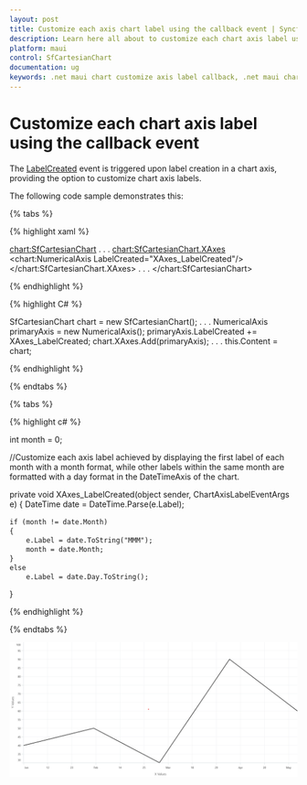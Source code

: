 ```yaml
---
layout: post
title: Customize each axis chart label using the callback event | Syncfusion
description: Learn here all about to customize each chart axis label using the callback event in Syncfusion® .NET MAUI Chart (SfCartesianChart) control.
platform: maui
control: SfCartesianChart
documentation: ug
keywords: .net maui chart customize axis label callback, .net maui chart axis label callback event, sfcartesianchart axis label callback customization in .net maui, sfcartesianchart custom axis label event handling in .net maui.
---
```


# Customize each chart axis label using the callback event

The [LabelCreated](https://help.syncfusion.com/cr/maui/Syncfusion.Maui.Charts.ChartAxis.html#Syncfusion_Maui_Charts_ChartAxis_LabelCreated) event is triggered upon label creation in a chart axis, providing the option to customize chart axis labels.

The following code sample demonstrates this:

{% tabs %}

{% highlight xaml %}

<chart:SfCartesianChart>
    . . .
    <chart:SfCartesianChart.XAxes>
        <chart:NumericalAxis LabelCreated="XAxes_LabelCreated"/>
    </chart:SfCartesianChart.XAxes>
    . . .
</chart:SfCartesianChart>

{% endhighlight %}

{% highlight C# %}

SfCartesianChart chart = new SfCartesianChart();
. . .
NumericalAxis primaryAxis = new NumericalAxis();
primaryAxis.LabelCreated += XAxes_LabelCreated;
chart.XAxes.Add(primaryAxis);
. . .
this.Content = chart;
    
{% endhighlight %}

{% endtabs %}

{% tabs %}

{% highlight c# %}

int month = 0;

//Customize each axis label achieved by displaying the first label of each month with a month format, while other labels within the same month are formatted with a day format in the DateTimeAxis of the chart.

private void XAxes_LabelCreated(object sender, ChartAxisLabelEventArgs e)
{
    DateTime date = DateTime.Parse(e.Label);

    if (month != date.Month)
    {
        e.Label = date.ToString("MMM");
        month = date.Month;
    }
    else
        e.Label = date.Day.ToString();
}
    
{% endhighlight  %}

{% endtabs %}

![Customize each chart axis label](How-to_images/MAUI_Customize_each_chart_axis_label.png)
